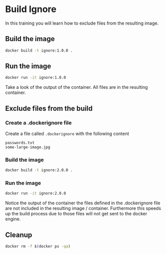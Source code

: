 # Build Ignore

In this training you will learn how to exclude files from the resulting image.

## Build the image

```bash
docker build -t ignore:1.0.0 .
```

## Run the image

```bash
docker run -it ignore:1.0.0
```

Take a look of the output of the container. All files are in the resulting container.

## Exclude files from the build

### Create a .dockerignore file

Create a file called `.dockerignore` with the following content
```
passwords.txt
some-large-image.jpg
```

### Build the image

```bash
docker build -t ignore:2.0.0 .
```

### Run the image

```bash
docker run -it ignore:2.0.0
```

Notice the output of the container the files defined in the .dockerignore file are not included in the resulting image / container. Furthermore this speeds up the build process due to those files will not get sent to the docker engine.

## Cleanup

```bash
docker rm -f $(docker ps -qa)
```

